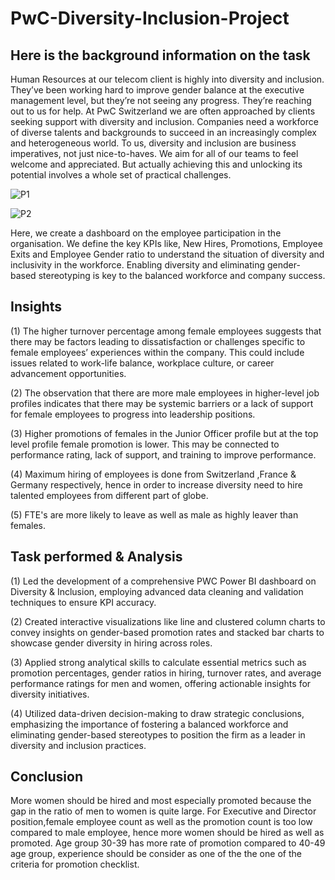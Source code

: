 # PwC-Diversity-Inclusion-Project
## Here is the background information on the task
Human Resources at our telecom client is highly into diversity and inclusion. They’ve been working hard to improve gender balance at the executive management level, but they’re not seeing any progress. They’re reaching out to us for help.
At PwC Switzerland we are often approached by clients seeking support with diversity and inclusion. Companies need a workforce of diverse talents and backgrounds to succeed in an increasingly complex and heterogeneous world. To us, diversity and inclusion are business imperatives, not just nice-to-haves. We aim for all of our teams to feel welcome and appreciated. But actually achieving this and unlocking its potential involves a whole set of practical challenges.

![P1](https://github.com/souvikroy27/PwC-Diversity-Inclusion-Project/assets/162815026/d7d6ed60-261d-4f85-8a4b-a9aad1d8f2c1)

![P2](https://github.com/souvikroy27/PwC-Diversity-Inclusion-Project/assets/162815026/42022096-ece7-4b1e-a417-3605154f0b38)

Here, we create a dashboard on the employee participation in the organisation. We define the key KPIs like, New Hires, Promotions, Employee Exits and Employee Gender ratio to understand the situation of diversity and inclusivity in the workforce. Enabling diversity and eliminating gender-based stereotyping is key to the balanced workforce and company success.

## Insights
(1) The higher turnover percentage among female employees suggests that there may be factors leading to dissatisfaction or challenges specific to female employees’ experiences within the company. This could include issues related to work-life balance, workplace culture, or career advancement opportunities.

(2) The observation that there are more male employees in higher-level job profiles indicates that there may be systemic barriers or a lack of support for female employees to progress into leadership positions.

(3) Higher promotions of females in the Junior Officer profile but at the top level profile female promotion is lower. This may be connected to performance rating, lack of support, and training to improve performance.

(4) Maximum hiring of employees  is done from Switzerland ,France & Germany respectively, hence in order to increase diversity need to hire talented employees from different part of globe.

(5) FTE's are more likely to leave  as well as male as highly leaver than females.

## Task performed & Analysis
(1) Led the development of a comprehensive PWC Power BI dashboard on Diversity & Inclusion, employing advanced data cleaning and validation techniques to ensure KPI accuracy.

(2) Created interactive visualizations like line and clustered column charts to convey insights on gender-based promotion rates and stacked bar charts to showcase gender diversity in hiring across roles.

(3) Applied strong analytical skills to calculate essential metrics such as promotion percentages, gender ratios in hiring, turnover rates, and average performance ratings for men and women, offering actionable insights for diversity initiatives.

(4) Utilized data-driven decision-making to draw strategic conclusions, emphasizing the importance of fostering a balanced workforce and eliminating gender-based stereotypes to position the firm as a leader in diversity and inclusion practices.

## Conclusion
More women should be hired and most especially promoted because the gap in the ratio of men to women is quite large. 
For Executive and Director position,female employee count as well as the promotion  count is too low compared to male employee, hence more women should be hired as well as promoted.
Age group 30-39 has more rate of promotion compared to 40-49 age group, experience should be consider as one of the the one of the criteria for promotion checklist.


